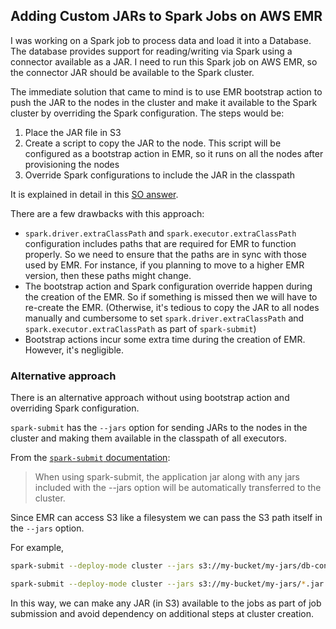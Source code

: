 ## Adding Custom JARs to Spark Jobs on AWS EMR

I was working on a Spark job to process data and load it into a Database. The database provides support for reading/writing via Spark using a connector available as a JAR. I need to run this Spark job on AWS EMR, so the connector JAR should be available to the Spark cluster.

The immediate solution that came to mind is to use EMR bootstrap action to push the JAR to the nodes in the cluster and make it available to the Spark cluster by overriding the Spark configuration. The steps would be:

1. Place the JAR file in S3
2. Create a script to copy the JAR to the node. This script will be configured as a bootstrap action in EMR, so it runs on all the nodes after provisioning the nodes
3. Override Spark configurations to include the JAR in the classpath

It is explained in detail in this [SO answer](https://stackoverflow.com/a/56667997/4593654).

There are a few drawbacks with this approach:

* `spark.driver.extraClassPath` and `spark.executor.extraClassPath` configuration includes paths that are required for EMR to function properly. So we need to ensure that the paths are in sync with those used by EMR. For instance, if you planning to move to a higher EMR version, then these paths might change.
* The bootstrap action and Spark configuration override happen during the creation of the EMR. So if something is missed then we will have to re-create the EMR. (Otherwise, it's tedious to copy the JAR to all nodes manually and cumbersome to set `spark.driver.extraClassPath` and `spark.executor.extraClassPath` as part of `spark-submit`)
* Bootstrap actions incur some extra time during the creation of EMR. However, it's negligible.

### Alternative approach

There is an alternative approach without using bootstrap action and overriding Spark configuration. 

`spark-submit` has the `--jars` option for sending JARs to the nodes in the cluster and making them available in the classpath of all executors. 

From the [`spark-submit` documentation](https://spark.apache.org/docs/latest/submitting-applications.html#advanced-dependency-management):

> When using spark-submit, the application jar along with any jars included with the --jars option will be automatically transferred to the cluster. 

Since EMR can access S3 like a filesystem we can pass the S3 path itself in the `--jars` option. 

For example,

```bash
spark-submit --deploy-mode cluster --jars s3://my-bucket/my-jars/db-connector.jar ...
```

```bash
spark-submit --deploy-mode cluster --jars s3://my-bucket/my-jars/*.jar ...
```

In this way, we can make any JAR (in S3) available to the jobs as part of job submission and avoid dependency on additional steps at cluster creation.
